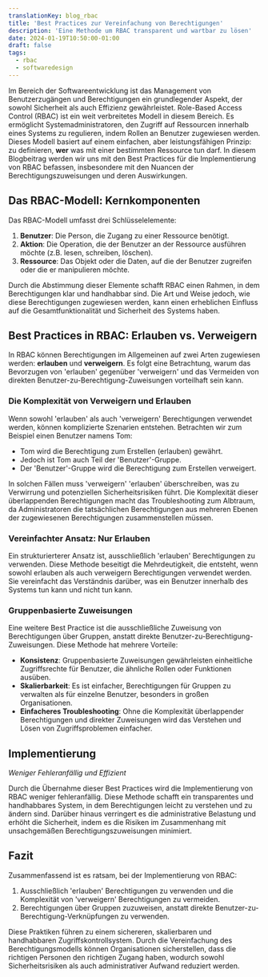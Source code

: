 ```yaml
---
translationKey: blog_rbac
title: 'Best Practices zur Vereinfachung von Berechtigungen'
description: 'Eine Methode um RBAC transparent und wartbar zu lösen'
date: 2024-01-19T10:50:00-01:00
draft: false
tags:
  - rbac
  - softwaredesign
---
```


Im Bereich der Softwareentwicklung ist das Management von Benutzerzugängen und Berechtigungen ein grundlegender Aspekt, der sowohl Sicherheit als auch Effizienz gewährleistet. Role-Based Access Control (RBAC) ist ein weit verbreitetes Modell in diesem Bereich. Es ermöglicht Systemadministratoren, den Zugriff auf Ressourcen innerhalb eines Systems zu regulieren, indem Rollen an Benutzer zugewiesen werden. Dieses Modell basiert auf einem einfachen, aber leistungsfähigen Prinzip: zu definieren, **wer** was mit einer bestimmten Ressource tun darf. In diesem Blogbeitrag werden wir uns mit den Best Practices für die Implementierung von RBAC befassen, insbesondere mit den Nuancen der Berechtigungszuweisungen und deren Auswirkungen.

## Das RBAC-Modell: Kernkomponenten

Das RBAC-Modell umfasst drei Schlüsselelemente:

1. **Benutzer**: Die Person, die Zugang zu einer Ressource benötigt.
2. **Aktion**: Die Operation, die der Benutzer an der Ressource ausführen möchte (z.B. lesen, schreiben, löschen).
3. **Ressource**: Das Objekt oder die Daten, auf die der Benutzer zugreifen oder die er manipulieren möchte.

Durch die Abstimmung dieser Elemente schafft RBAC einen Rahmen, in dem Berechtigungen klar und handhabbar sind. Die Art und Weise jedoch, wie diese Berechtigungen zugewiesen werden, kann einen erheblichen Einfluss auf die Gesamtfunktionalität und Sicherheit des Systems haben.

## Best Practices in RBAC: Erlauben vs. Verweigern

In RBAC können Berechtigungen im Allgemeinen auf zwei Arten zugewiesen werden: **erlauben** und **verweigern**. Es folgt eine Betrachtung, warum das Bevorzugen von 'erlauben' gegenüber 'verweigern' und das Vermeiden von direkten Benutzer-zu-Berechtigung-Zuweisungen vorteilhaft sein kann.

### Die Komplexität von Verweigern und Erlauben

Wenn sowohl 'erlauben' als auch 'verweigern' Berechtigungen verwendet werden, können komplizierte Szenarien entstehen. Betrachten wir zum Beispiel einen Benutzer namens Tom:

- Tom wird die Berechtigung zum Erstellen (erlauben) gewährt.
- Jedoch ist Tom auch Teil der 'Benutzer'-Gruppe.
- Der 'Benutzer'-Gruppe wird die Berechtigung zum Erstellen verweigert.

In solchen Fällen muss 'verweigern' 'erlauben' überschreiben, was zu Verwirrung und potenziellen Sicherheitsrisiken führt. Die Komplexität dieser überlappenden Berechtigungen macht das Troubleshooting zum Albtraum, da Administratoren die tatsächlichen Berechtigungen aus mehreren Ebenen der zugewiesenen Berechtigungen zusammenstellen müssen.

### Vereinfachter Ansatz: Nur Erlauben

Ein strukturierterer Ansatz ist, ausschließlich 'erlauben' Berechtigungen zu verwenden. Diese Methode beseitigt die Mehrdeutigkeit, die entsteht, wenn sowohl erlauben als auch verweigern Berechtigungen verwendet werden. Sie vereinfacht das Verständnis darüber, was ein Benutzer innerhalb des Systems tun kann und nicht tun kann.

### Gruppenbasierte Zuweisungen

Eine weitere Best Practice ist die ausschließliche Zuweisung von Berechtigungen über Gruppen, anstatt direkte Benutzer-zu-Berechtigung-Zuweisungen. Diese Methode hat mehrere Vorteile:

- **Konsistenz**: Gruppenbasierte Zuweisungen gewährleisten einheitliche Zugriffsrechte für Benutzer, die ähnliche Rollen oder Funktionen ausüben.
- **Skalierbarkeit**: Es ist einfacher, Berechtigungen für Gruppen zu verwalten als für einzelne Benutzer, besonders in großen Organisationen.
- **Einfacheres Troubleshooting**: Ohne die Komplexität überlappender Berechtigungen und direkter Zuweisungen wird das Verstehen und Lösen von Zugriffsproblemen einfacher.

## Implementierung
*Weniger Fehleranfällig und Effizient*

Durch die Übernahme dieser Best Practices wird die Implementierung von RBAC weniger fehleranfällig. Diese Methode schafft ein transparentes und handhabbares System, in dem Berechtigungen leicht zu verstehen und zu ändern sind. Darüber hinaus verringert es die administrative Belastung und erhöht die Sicherheit, indem es die Risiken im Zusammenhang mit unsachgemäßen Berechtigungszuweisungen minimiert.

## Fazit

Zusammenfassend ist es ratsam, bei der Implementierung von RBAC:

1. Ausschließlich 'erlauben' Berechtigungen zu verwenden und die Komplexität von 'verweigern' Berechtigungen zu vermeiden.
2. Berechtigungen über Gruppen zuzuweisen, anstatt direkte Benutzer-zu-Berechtigung-Verknüpfungen zu verwenden.

Diese Praktiken führen zu einem sichereren, skalierbaren und handhabbaren Zugriffskontrollsystem. Durch die Vereinfachung des Berechtigungsmodells können Organisationen sicherstellen, dass die richtigen Personen den richtigen Zugang haben, wodurch sowohl Sicherheitsrisiken als auch administrativer Aufwand reduziert werden.

